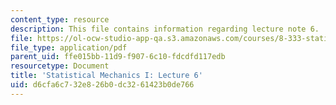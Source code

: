 ```yaml
---
content_type: resource
description: This file contains information regarding lecture note 6.
file: https://ol-ocw-studio-app-qa.s3.amazonaws.com/courses/8-333-statistical-mechanics-i-statistical-mechanics-of-particles-fall-2013/d6cfa6c732e826b0dc3261423b0de766_MIT8_333F13_Lec6.pdf
file_type: application/pdf
parent_uid: ffe015bb-11d9-f907-6c10-fdcdfd117edb
resourcetype: Document
title: 'Statistical Mechanics I: Lecture 6'
uid: d6cfa6c7-32e8-26b0-dc32-61423b0de766
---
```

